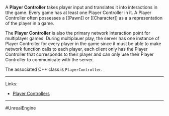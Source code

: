 A **Player Controller** takes player input and translates it into interactions in tthe game. Every game has at least one Player Controller in it. A Player Controller often possesses a [[Pawn]] or [[Character]] as a a representation of the player in a game.

The **Player Controller** is also the primary network interaction point for multiplayer games. During multiplauer play, the server has one instance of Player Controller for every player in the game since it must be able to make network function calls to each player, each client only has the Player Controller that corresponds to their player and can only use their Player Controller to communicate with the server.

The associated C++ class is `PlayerController`.

----
Links:
- [Player Controllers](https://dev.epicgames.com/documentation/en-us/unreal-engine/player-controllers-in-unreal-engine)
---
#UnrealEngine


